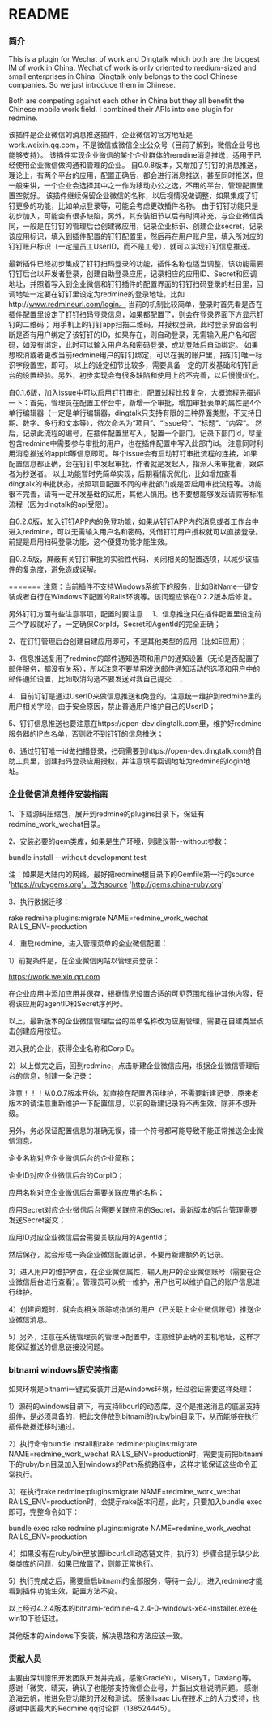 # README #
### 简介 ###

This is a plugin for Wechat of work and Dingtalk which both are the biggest IM of work in China. Wechat of work is only oriented to medium-sized and small enterprises in China. Dingtalk only belongs to the cool Chinese companies. So we just introduce them in Chinese.

Both are competing against each other in China but they all benefit the Chinese mobile work field. I combined their APIs into one plugin for redmine.

该插件是企业微信的消息推送插件，企业微信的官方地址是work.weixin.qq.com，不是微信或微信企业公众号（目前了解到，微信企业号也能够支持）。
该插件实现企业微信的某个企业群体的remdine消息推送，适用于已经使用企业微信做沟通和管理的企业。
自0.0.8版本，又增加了钉钉的消息推送，理论上，有两个平台的应用，配置正确后，都会进行消息推送，甚至同时推送，但一般来讲，一个企业会选择其中之一作为移动办公之选，不用的平台，管理配置里置空就好。
该插件继续保留企业微信的名称，以后视情况做调整，如果集成了钉钉更多的功能，比如单点登录等，可能会考虑更改插件名称。
由于钉钉功能只是初步加入，可能会有很多缺陷，另外，其安装细节以后有时间补充，与企业微信类同，一般是在钉钉的管理后台创建微应用，记录企业标识、创建企业secret，记录该应用标识，填入到插件配置的钉钉配置里，然后再在用户账户里，填入所对应的钉钉账户标识（一定是员工UserID，而不是工号），就可以实现钉钉信息推送。

最新插件已经初步集成了钉钉扫码登录的功能，插件名称也适当调整，该功能需要钉钉后台以开发者登录，创建自助登录应用，记录相应的应用ID、Secret和回调地址，并照着写入到企业微信和钉钉插件的配置界面的钉钉扫码登录的栏目里，回调地址一定要在钉钉里设定为redmine的登录地址，比如http://www.redmineurl.com/login。
当前的机制比较简单，登录时首先看是否在插件配置里设定了钉钉扫码登录信息，如果都配置了，则会在登录界面下方显示钉钉的二维码；
用手机上的钉钉app扫描二维码，并授权登录，此时登录界面会判断是否有用户绑定了该钉钉的ID，如果存在，则自动登录，无需输入用户名和密码，如没有绑定，此时可以输入用户名和密码登录，成功登陆后自动绑定。
如果想取消或者更改当前redmine用户的钉钉绑定，可以在我的账户里，把钉钉唯一标识字段置空，即可。
以上的设定细节比较多，需要具备一定的开发基础和钉钉后台的设置经验。另外，初步实现会有很多缺陷和使用上的不完善，以后慢慢优化。

自0.1.6版，加入issue中可以启用钉钉审批，配置过程比较复杂，大概流程先描述一下：首先，管理员在配置工作台中，新增一个审批，增加审批表单的属性是4个单行编辑器（一定是单行编辑器，dingtalk只支持有限的三种界面类型，不支持日期、数字、多行和文本等），依次命名为“项目”、“Issue号”、“标题”、“内容”。
然后，记录此流程的编号，在插件配置里写入，配置一个部门，记录下部门id，尽量包含redmine中需要参与审批的用户，也在插件配置中写入此部门id。
注意同时利用消息推送的appid等信息即可。每个issue会有启动钉钉审批流程的连接，如果配置信息都正确，会在钉钉中发起审批，作者就是发起人，指派人未审批者，跟踪者为抄送者。
以上功能暂时先简单实现，后期看情况优化，比如增加查看dingtalk的审批状态，按照项目配置不同的审批部门或是否启用审批流程等。功能很不完善，请有一定开发基础的试用，其他人慎用。也不要想能够发起请假等标准流程（因为dingtalk的api受限）。

自0.2.0版，加入钉钉APP内的免登功能，如果从钉钉APP内的消息或者工作台中进入redmine，可以无需输入用户名和密码，凭借钉钉用户授权就可以直接登录。前提是启用扫码登录功能，这个便捷功能才能生效。

自0.2.5版，屏蔽有关钉钉审批的实验性代码，关闭相关的配置选项，以减少该插件的复杂度，避免造成误解。

=======
注意：当前插件不支持Windows系统下的服务，比如BitName一键安装或者自行在Windows下配置的Rails环境等。该问题应该在0.2.2版本后修复。

另外钉钉方面有些注意事项，配置时要注意：
1、信息推送只在插件配置里设定前三个字段就好了，一定确保CorpId，Secret和AgentId的完全正确；

2、在钉钉管理后台创建自建应用即可，不是其他类型的应用（比如E应用）；

3、信息推送复用了redmine的邮件通知选项和用户的通知设置（无论是否配置了邮件服务，都没有关系），所以注意不要禁用发送邮件通知活动的选项和用户中的邮件通知设置，比如取消勾选不要发送对我自己提交...；

4、目前钉钉是通过UserID来做信息推送和免登的，注意统一维护到redmine里的用户相关字段，由于安全原因，禁止普通用户维护自己的UserID；

5、钉钉信息推送也要注意在https://open-dev.dingtalk.com里，维护好redmine服务器的IP白名单，否则收不到钉钉的信息推送；

6、通过钉钉唯一id做扫描登录，扫码需要到https://open-dev.dingtalk.com的自助工具里，创建扫码登录应用授权，并注意填写回调地址为redmine的login地址。


### 企业微信消息插件安装指南 ###

1、下载源码压缩包，展开到redmine的plugins目录下，保证有redmine_work_wechat目录。

2、安装必要的gem类库，如果是生产环境，则建议带--without参数：

bundle install –-without development test

注：如果是大陆内的网络，最好把redmine根目录下的Gemfile第一行的source 'https://rubygems.org'，改为source 'http://gems.china-ruby.org'

3、执行数据迁移：

rake redmine:plugins:migrate NAME=redmine_work_wechat RAILS_ENV=production

4、重启redmine，进入管理菜单的企业微信配置：


1）前提条件是，在企业微信网站以管理员登录：

https://work.weixin.qq.com

在企业应用中添加应用并保存，根据情况设置合适的可见范围和维护其他内容，获得该应用的agentID和Secret序列号。

以上，最新版本的企业微信管理后台的菜单名称改为应用管理，需要在自建类里点击创建应用按钮。

进入我的企业，获得企业名称和CorpID。

2）以上做完之后，回到redmine，点击新建企业微信应用，根据企业微信管理后台的信息，创建一条记录：

注意！！！从0.0.7版本开始，就直接在配置界面维护，不需要新建记录，原来老版本的请注意重新维护一下配置信息，以前的新建记录将不再生效，除非不想升级。

另外，务必保证配置信息的准确无误，错一个符号都可能导致不能正常推送企业微信消息。

企业名称对应企业微信后台的企业简称；

企业ID对应企业微信后台的CorpID；

应用名称对应企业微信后台需要关联应用的名称；

应用Secret对应企业微信后台需要关联应用的Secret，最新版本的后台管理需要发送Secret密文；

应用ID对应企业微信后台需要关联应用的AgentId；

然后保存，就会形成一条企业微信配置记录，不要再新建额外的记录。

3）进入用户的维护界面，在企业微信属性，输入用户的企业微信账号（需要在企业微信后台进行查看）。管理员可以统一维护，用户也可以维护自己的账户信息进行维护。

4）创建问题时，就会向相关跟踪或指派的用户（已关联上企业微信账号）推送企业微信消息。

5）另外，注意在系统管理员的管理->配置中，注意维护正确的主机地址，这样才能保证推送的信息链接没问题。


### bitnami windows版安装指南 ###
如果环境是bitnami一键式安装并且是windows环境，经过验证需要这样处理：

1）源码的windows目录下，有支持libcurl的动态库，这个是推送消息的底层支持组件，是必须具备的，把此文件放到bitnami的ruby/bin目录下，从而能够在执行插件数据迁移时通过。

2）执行命令bundle install和rake redmine:plugins:migrate NAME=redmine_work_wechat RAILS_ENV=production时，需要提前把bitnami下的ruby/bin目录加入到windows的Path系统路径中，这样才能保证这些命令正常执行。

3）在执行rake redmine:plugins:migrate NAME=redmine_work_wechat RAILS_ENV=production时，会提示rake版本问题，此时，只要加入bundle exec即可，完整命令如下：

bundle exec rake redmine:plugins:migrate NAME=redmine_work_wechat RAILS_ENV=production

4）如果没有在ruby/bin里放置libcurl.dll动态链文件，执行3）步骤会提示缺少此类类库的问题，如果已放置了，则能正常执行。

5）执行完成之后，需要重启bitnami的全部服务，等待一会儿，进入redmine才能看到插件功能生效，配置方法不变。

以上经过4.2.4版本的bitnami-redmine-4.2.4-0-windows-x64-installer.exe在win10下验证过。

其他版本的windows下安装，解决思路和方法应该一致。

### 贡献人员 ###

 主要由深圳德讯开发团队开发并完成，感谢GracieYu，MiseryT，Daxiang等。
 感谢「微笑、晴天，确认了也能够支持微信企业号，并指出文档说明问题。
 感谢沧海云帆，推进免登功能的开发和测试。
 感谢Isaac Liu在技术上的大力支持，也感谢中国最大的Redmine qq讨论群（138524445）。
